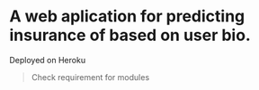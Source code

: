 # A web aplication for predicting insurance of based on user bio.

Deployed on Heroku
> Check requirement for modules
